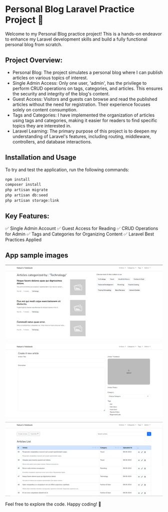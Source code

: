 # Personal Blog Laravel Practice Project 📝

Welcome to my Personal Blog practice project! This is a hands-on endeavor to enhance my Laravel development skills and build a fully functional personal blog from scratch.

## Project Overview:
- Personal Blog: The project simulates a personal blog where I can publish articles on various topics of interest.
- Single Admin Access: Only one user, 'admin', has the privilege to perform CRUD operations on tags, categories, and articles. This ensures the security and integrity of the blog's content.
- Guest Access: Visitors and guests can browse and read the published articles without the need for registration. Their experience focuses solely on content consumption.
- Tags and Categories: I have implemented the organization of articles using tags and categories, making it easier for readers to find specific topics they are interested in.
- Laravel Learning: The primary purpose of this project is to deepen my understanding of Laravel's features, including routing, middleware, controllers, and database interactions.

## Installation and Usage

To try and test the application, run the following commands:
```bash
npm install
composer install
php artisan migrate
php artisan db:seed
php artisan storage:link
```

## Key Features:
✅ Single Admin Account
✅ Guest Access for Reading
✅ CRUD Operations for Admin
✅ Tags and Categories for Organizing Content
✅ Laravel Best Practices Applied

## App sample images

![Sample Photo One](personal-blog-img1.PNG)

![Sample Photo Two](personal-blog-img2.PNG)

![Sample Photo Three](personal-blog-img3.PNG)


Feel free to explore the code.
Happy coding! 🚀
